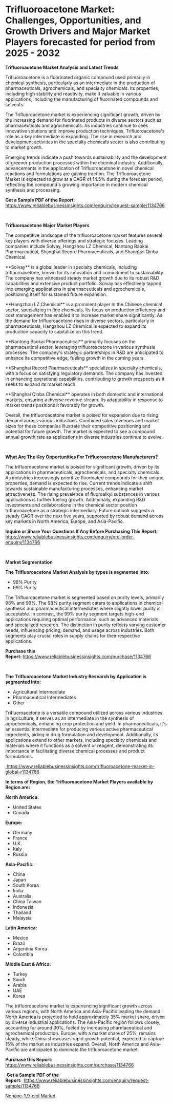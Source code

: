 <p><h1>Trifluoroacetone Market: Challenges, Opportunities, and Growth Drivers and Major Market Players forecasted for period from 2025 - 2032</h1></p><p><strong>Trifluoroacetone Market Analysis and Latest Trends</strong></p>
<p><p>Trifluoroacetone is a fluorinated organic compound used primarily in chemical synthesis, particularly as an intermediate in the production of pharmaceuticals, agrochemicals, and specialty chemicals. Its properties, including high stability and reactivity, make it valuable in various applications, including the manufacturing of fluorinated compounds and solvents.</p><p>The Trifluoroacetone market is experiencing significant growth, driven by the increasing demand for fluorinated products in diverse sectors such as pharmaceuticals and agrochemicals. As industries continue to seek innovative solutions and improve production techniques, Trifluoroacetone's role as a key intermediate is expanding. The rise in research and development activities in the specialty chemicals sector is also contributing to market growth.</p><p>Emerging trends indicate a push towards sustainability and the development of greener production processes within the chemical industry. Additionally, advancements in the application of Trifluoroacetone in novel chemical reactions and formulations are gaining traction. The Trifluoroacetone Market is expected to grow at a CAGR of 14.5% during the forecast period, reflecting the compound's growing importance in modern chemical synthesis and processing.</p></p>
<p><strong>Get a Sample PDF of the Report:&nbsp;</strong> <a href="https://www.reliablebusinessinsights.com/enquiry/request-sample/1134766?utm_campaign=3109&utm_medium=2&utm_source=Github&utm_content=ia&utm_term=25032025&utm_id=trifluoroacetone">https://www.reliablebusinessinsights.com/enquiry/request-sample/1134766</a></p>
<p>&nbsp;</p>
<p><strong>Trifluoroacetone Major Market Players</strong></p>
<p><p>The competitive landscape of the trifluoroacetone market features several key players with diverse offerings and strategic focuses. Leading companies include Solvay, Hangzhou LZ Chemical, Nantong Baokai Pharmaceutical, Shanghai Record Pharmaceuticals, and Shanghai Qinba Chemical. </p><p>**Solvay** is a global leader in specialty chemicals, including trifluoroacetone, known for its innovation and commitment to sustainability. The company has witnessed steady market growth due to its robust R&D capabilities and extensive product portfolio. Solvay has effectively tapped into emerging applications in pharmaceuticals and agrochemicals, positioning itself for sustained future expansion.</p><p>**Hangzhou LZ Chemical** is a prominent player in the Chinese chemical sector, specializing in fine chemicals. Its focus on production efficiency and cost management has enabled it to increase market share significantly. As the demand for trifluoroacetone rises in diverse sectors, particularly in pharmaceuticals, Hangzhou LZ Chemical is expected to expand its production capacity to capitalize on this trend.</p><p>**Nantong Baokai Pharmaceutical** primarily focuses on the pharmaceutical sector, leveraging trifluoroacetone in various synthesis processes. The company's strategic partnerships in R&D are anticipated to enhance its competitive edge, fueling growth in the coming years. </p><p>**Shanghai Record Pharmaceuticals** specializes in specialty chemicals, with a focus on satisfying regulatory demands. The company has invested in enhancing operational capabilities, contributing to growth prospects as it seeks to expand its market reach.</p><p>**Shanghai Qinba Chemical** operates in both domestic and international markets, ensuring a diverse revenue stream. Its adaptability in response to market trends positions it favorably for growth.</p><p>Overall, the trifluoroacetone market is poised for expansion due to rising demand across various industries. Combined sales revenues and market sizes for these companies illustrate their competitive positioning and potential for future growth. The market is expected to see a compound annual growth rate as applications in diverse industries continue to evolve.</p></p>
<p>&nbsp;</p>
<p><strong>What Are The Key Opportunities For Trifluoroacetone Manufacturers?</strong></p>
<p><p>The trifluoroacetone market is poised for significant growth, driven by its applications in pharmaceuticals, agrochemicals, and specialty chemicals. As industries increasingly prioritize fluorinated compounds for their unique properties, demand is expected to rise. Current trends indicate a shift towards sustainable manufacturing processes, enhancing market attractiveness. The rising prevalence of fluoroalkyl substances in various applications is further fueling growth. Additionally, expanding R&D investments and collaborations in the chemical sector position trifluoroacetone as a strategic intermediary. Future outlook suggests a steady CAGR over the next five years, supported by robust demand across key markets in North America, Europe, and Asia-Pacific.</p></p>
<p><strong>Inquire or Share Your Questions If Any Before Purchasing This Report:</strong> <a href="https://www.reliablebusinessinsights.com/enquiry/pre-order-enquiry/1134766?utm_campaign=3109&utm_medium=2&utm_source=Github&utm_content=ia&utm_term=25032025&utm_id=trifluoroacetone">https://www.reliablebusinessinsights.com/enquiry/pre-order-enquiry/1134766</a></p>
<p>&nbsp;</p>
<p><strong>Market Segmentation</strong></p>
<p><strong>The Trifluoroacetone Market Analysis by types is segmented into:</strong></p>
<p><ul><li>98% Purity</li><li>99% Purity</li></ul></p>
<p><p>The Trifluoroacetone market is segmented based on purity levels, primarily 98% and 99%. The 98% purity segment caters to applications in chemical synthesis and pharmaceutical intermediates where slightly lower purity is acceptable. In contrast, the 99% purity segment targets high-end applications requiring optimal performance, such as advanced materials and specialized research. The distinction in purity reflects varying customer needs, influencing pricing, demand, and usage across industries. Both segments play crucial roles in supply chains for their respective applications.</p></p>
<p><strong>Purchase this Report:&nbsp;</strong><a href="https://www.reliablebusinessinsights.com/purchase/1134766?utm_campaign=3109&utm_medium=2&utm_source=Github&utm_content=ia&utm_term=25032025&utm_id=trifluoroacetone">https://www.reliablebusinessinsights.com/purchase/1134766</a></p>
<p>&nbsp;</p>
<p><strong>The Trifluoroacetone Market Industry Research by Application is segmented into:</strong></p>
<p><ul><li>Agricultural Intermediate</li><li>Pharmaceutical Intermediates</li><li>Other</li></ul></p>
<p><p>Trifluoroacetone is a versatile compound utilized across various industries. In agriculture, it serves as an intermediate in the synthesis of agrochemicals, enhancing crop protection and yield. In pharmaceuticals, it's an essential intermediate for producing various active pharmaceutical ingredients, aiding in drug formulation and development. Additionally, its applications extend to other markets, including specialty chemicals and materials where it functions as a solvent or reagent, demonstrating its importance in facilitating diverse chemical processes and product formulations.</p></p>
<p><a href="https://www.reliablebusinessinsights.com/trifluoroacetone-market-in-global-r1134766?utm_campaign=3109&utm_medium=2&utm_source=Github&utm_content=ia&utm_term=25032025&utm_id=trifluoroacetone">&nbsp;https://www.reliablebusinessinsights.com/trifluoroacetone-market-in-global-r1134766</a></p>
<p><strong>In terms of Region, the Trifluoroacetone Market Players available by Region are:</strong></p>
<p>
    <p> <strong> North America: </strong>
        <ul>
            <li>United States</li>
            <li>Canada</li>
        </ul>
        </p> 
    <p> <strong> Europe: </strong>
        <ul>
            <li>Germany</li>
            <li>France</li>
            <li>U.K.</li>
            <li>Italy</li>
            <li>Russia</li>
        </ul>
        </p> 
    <p> <strong> Asia-Pacific: </strong>
        <ul>
            <li>China</li>
            <li>Japan</li>
            <li>South Korea</li>
            <li>India</li>
            <li>Australia</li>
            <li>China Taiwan</li>
            <li>Indonesia</li>
            <li>Thailand</li>
            <li>Malaysia</li>
        </ul>
        </p> 
    <p> <strong> Latin America: </strong>
        <ul>
            <li>Mexico</li>
            <li>Brazil</li>
            <li>Argentina Korea</li>
            <li>Colombia</li>
        </ul>
        </p> 
    <p> <strong> Middle East & Africa: </strong>
        <ul>
            <li>Turkey</li>
            <li>Saudi</li>
            <li>Arabia</li>
            <li>UAE</li>
            <li>Korea</li>
        </ul>
    </p>
    </p>
<p><p>The trifluoroacetone market is experiencing significant growth across various regions, with North America and Asia-Pacific leading the demand. North America is projected to hold approximately 35% market share, driven by diverse industrial applications. The Asia-Pacific region follows closely, accounting for around 30%, fueled by increasing pharmaceutical and agrochemical production. Europe, with a market share of 25%, remains steady, while China showcases rapid growth potential, expected to capture 15% of the market as industries expand. Overall, North America and Asia-Pacific are anticipated to dominate the trifluoroacetone market.</p></p>
<p><strong>Purchase this Report: </strong><a href="https://www.reliablebusinessinsights.com/purchase/1134766?utm_campaign=3109&utm_medium=2&utm_source=Github&utm_content=ia&utm_term=25032025&utm_id=trifluoroacetone">https://www.reliablebusinessinsights.com/purchase/1134766</a></p>
<p>&nbsp;<strong>Get a Sample PDF of the Report:&nbsp;&nbsp;</strong><a href="https://www.reliablebusinessinsights.com/enquiry/request-sample/1134766?utm_campaign=3109&utm_medium=2&utm_source=Github&utm_content=ia&utm_term=25032025&utm_id=trifluoroacetone">https://www.reliablebusinessinsights.com/enquiry/request-sample/1134766</a></p>
<p><strong></strong></p>
<p><p><a href="https://github.com/vigoseiler/Market-Research-Report-List-1/blob/main/nonane-19-diol-market.md?utm_campaign=3109&utm_medium=2&utm_source=Github&utm_content=ia&utm_term=25032025&utm_id=trifluoroacetone">Nonane-1,9-diol Market</a></p></p>